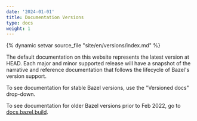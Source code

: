 ```yaml
---
date: '2024-01-01'
title: Documentation Versions
type: docs
weight: 1
---
```


{% dynamic setvar source_file "site/en/versions/index.md" %}

The default documentation on this website represents the latest version at HEAD.
Each major and minor supported release will have a snapshot of the narrative and
reference documentation that follows the lifecycle of Bazel's version support.

To see documentation for stable Bazel versions, use the "Versioned docs"
drop-down.

To see documentation for older Bazel versions prior to Feb 2022, go to
[docs.bazel.build](https://docs.bazel.build/).